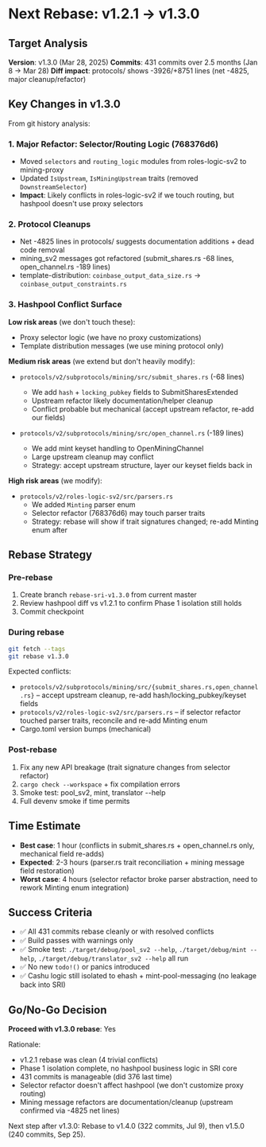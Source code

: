 # Next Rebase: v1.2.1 → v1.3.0

## Target Analysis

**Version**: v1.3.0 (Mar 28, 2025)
**Commits**: 431 commits over 2.5 months (Jan 8 → Mar 28)
**Diff impact**: protocols/ shows -3926/+8751 lines (net -4825, major cleanup/refactor)

## Key Changes in v1.3.0

From git history analysis:

### 1. Major Refactor: Selector/Routing Logic (768376d6)
- Moved `selectors` and `routing_logic` modules from roles-logic-sv2 to mining-proxy
- Updated `IsUpstream`, `IsMiningUpstream` traits (removed `DownstreamSelector`)
- **Impact**: Likely conflicts in roles-logic-sv2 if we touch routing, but hashpool doesn't use proxy selectors

### 2. Protocol Cleanups
- Net -4825 lines in protocols/ suggests documentation additions + dead code removal
- mining_sv2 messages got refactored (submit_shares.rs -68 lines, open_channel.rs -189 lines)
- template-distribution: `coinbase_output_data_size.rs` → `coinbase_output_constraints.rs`

### 3. Hashpool Conflict Surface

**Low risk areas** (we don't touch these):
- Proxy selector logic (we have no proxy customizations)
- Template distribution messages (we use mining protocol only)

**Medium risk areas** (we extend but don't heavily modify):
- `protocols/v2/subprotocols/mining/src/submit_shares.rs` (-68 lines)
  - We add `hash` + `locking_pubkey` fields to SubmitSharesExtended
  - Upstream refactor likely documentation/helper cleanup
  - Conflict probable but mechanical (accept upstream refactor, re-add our fields)

- `protocols/v2/subprotocols/mining/src/open_channel.rs` (-189 lines)
  - We add mint keyset handling to OpenMiningChannel
  - Large upstream cleanup may conflict
  - Strategy: accept upstream structure, layer our keyset fields back in

**High risk areas** (we modify):
- `protocols/v2/roles-logic-sv2/src/parsers.rs`
  - We added `Minting` parser enum
  - Selector refactor (768376d6) may touch parser traits
  - Strategy: rebase will show if trait signatures changed; re-add Minting enum after

## Rebase Strategy

### Pre-rebase
1. Create branch `rebase-sri-v1.3.0` from current master
2. Review hashpool diff vs v1.2.1 to confirm Phase 1 isolation still holds
3. Commit checkpoint

### During rebase
```bash
git fetch --tags
git rebase v1.3.0
```

Expected conflicts:
- `protocols/v2/subprotocols/mining/src/{submit_shares.rs,open_channel.rs}` – accept upstream cleanup, re-add hash/locking_pubkey/keyset fields
- `protocols/v2/roles-logic-sv2/src/parsers.rs` – if selector refactor touched parser traits, reconcile and re-add Minting enum
- Cargo.toml version bumps (mechanical)

### Post-rebase
1. Fix any new API breakage (trait signature changes from selector refactor)
2. `cargo check --workspace` + fix compilation errors
3. Smoke test: pool_sv2, mint, translator --help
4. Full devenv smoke if time permits

## Time Estimate

- **Best case**: 1 hour (conflicts in submit_shares.rs + open_channel.rs only, mechanical field re-adds)
- **Expected**: 2-3 hours (parser.rs trait reconciliation + mining message field restoration)
- **Worst case**: 4 hours (selector refactor broke parser abstraction, need to rework Minting enum integration)

## Success Criteria

- ✅ All 431 commits rebase cleanly or with resolved conflicts
- ✅ Build passes with warnings only
- ✅ Smoke test: `./target/debug/pool_sv2 --help`, `./target/debug/mint --help`, `./target/debug/translator_sv2 --help` all run
- ✅ No new `todo!()` or panics introduced
- ✅ Cashu logic still isolated to ehash + mint-pool-messaging (no leakage back into SRI)

## Go/No-Go Decision

**Proceed with v1.3.0 rebase**: Yes

Rationale:
- v1.2.1 rebase was clean (4 trivial conflicts)
- Phase 1 isolation complete, no hashpool business logic in SRI core
- 431 commits is manageable (did 376 last time)
- Selector refactor doesn't affect hashpool (we don't customize proxy routing)
- Mining message refactors are documentation/cleanup (upstream confirmed via -4825 net lines)

Next step after v1.3.0: Rebase to v1.4.0 (322 commits, Jul 9), then v1.5.0 (240 commits, Sep 25).
